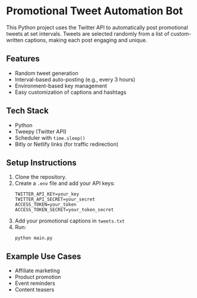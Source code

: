 # Promotional Tweet Automation Bot

This Python project uses the Twitter API to automatically post promotional tweets at set intervals. Tweets are selected randomly from a list of custom-written captions, making each post engaging and unique.

## Features
- Random tweet generation
- Interval-based auto-posting (e.g., every 3 hours)
- Environment-based key management
- Easy customization of captions and hashtags

## Tech Stack
- Python
- Tweepy (Twitter API)
- Scheduler with `time.sleep()`
- Bitly or Netlify links (for traffic redirection)

## Setup Instructions
1. Clone the repository.
2. Create a `.env` file and add your API keys:
   ```
   TWITTER_API_KEY=your_key
   TWITTER_API_SECRET=your_secret
   ACCESS_TOKEN=your_token
   ACCESS_TOKEN_SECRET=your_token_secret
   ```
3. Add your promotional captions in `tweets.txt`
4. Run:
   ```
   python main.py
   ```

## Example Use Cases
- Affiliate marketing
- Product promotion
- Event reminders
- Content teasers
